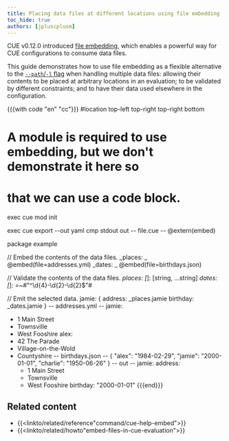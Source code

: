 ```yaml
---
title: Placing data files at different locations using file embedding
toc_hide: true
authors: [jpluscplusm]
---
```


CUE v0.12.0 introduced
[file embedding]({{<relref"docs/reference/command/cue-help-embed">}}),
which enables a powerful way for CUE configurations to consume data files.

This guide demonstrates how to use file embedding as a flexible alternative to the
[`--path`/`-l` flag]({{<relref"docs/concept/using-the-cue-export-command/inputs/#non-cue-data-location">}})
when handling multiple data files:
allowing their contents to be placed at arbitrary locations in an evaluation;
to be validated by different constraints;
and to have their data used elsewhere in the configuration.

<!--more-->

{{{with code "en" "cc"}}}
#location top-left top-right top-right bottom
# A module is required to use embedding, but we don't demonstrate it here so
# that we can use a code block.
exec cue mod init

exec cue export --out yaml
cmp stdout out
-- file.cue --
@extern(embed)

package example

// Embed the contents of the data files.
_places: _ @embed(file=addresses.yml)
_dates:  _ @embed(file=birthdays.json)

// Validate the contents of the data files.
_places: [_]: [string, ...string]
_dates: [_]: =~#"^\d{4}-\d{2}-\d{2}$"#

// Emit the selected data.
jamie: {
	address:  _places.jamie
	birthday: _dates.jamie
}
-- addresses.yml --
jamie:
  - 1 Main Street
  - Townsville
  - West Fooshire
alex:
  - 42 The Parade
  - Village-on-the-Wold
  - Countyshire
-- birthdays.json --
{
    "alex": "1984-02-29",
    "jamie": "2000-01-01",
    "charlie": "1950-06-26"
}
-- out --
jamie:
  address:
    - 1 Main Street
    - Townsville
    - West Fooshire
  birthday: "2000-01-01"
{{{end}}}

## Related content

- {{<linkto/related/reference"command/cue-help-embed">}}
- {{<linkto/related/howto"embed-files-in-cue-evaluation">}}
